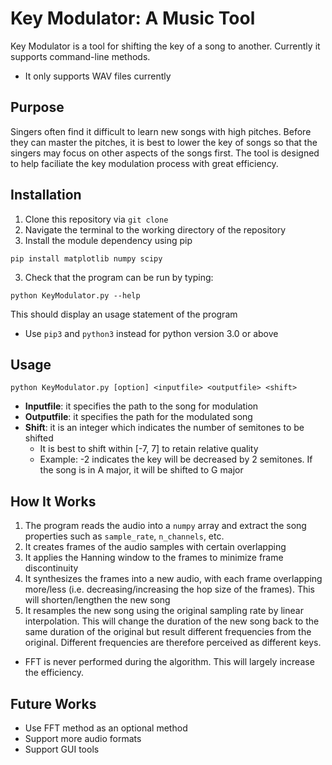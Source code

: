 # Key Modulator: A Music Tool
Key Modulator is a tool for shifting the key of a song to another. Currently it supports command-line methods.

* It only supports WAV files currently

## Purpose
Singers often find it difficult to learn new songs with high pitches. Before they can master the pitches, it is best to 
lower the key of songs so that the singers may focus on other aspects of the songs first. The tool is designed to help 
faciliate the key modulation process with great efficiency.

## Installation
1) Clone this repository via `git clone`
2) Navigate the terminal to the working directory of the repository
3) Install the module dependency using pip

```
pip install matplotlib numpy scipy
```

3) Check that the program can be run by typing:

```
python KeyModulator.py --help
``` 
    
   This should display an usage statement of the program
    
* Use `pip3` and `python3` instead for python version 3.0 or above
    
## Usage

```
python KeyModulator.py [option] <inputfile> <outputfile> <shift>
```

* **Inputfile**: it specifies the path to the song for modulation
* **Outputfile**: it specifies the path for the modulated song
* **Shift**: it is an integer which indicates the number of semitones to be shifted
    * It is best to shift within [-7, 7] to retain relative quality
    * Example: -2 indicates the key will be decreased by 2 semitones. If the song is in A major, it will be shifted to G 
    major
    
## How It Works
1. The program reads the audio into a `numpy` array and extract the song properties such as `sample_rate`, `n_channels`, 
    etc.
2. It creates frames of the audio samples with certain overlapping
3. It applies the Hanning window to the frames to minimize frame discontinuity
4. It synthesizes the frames into a new audio, with each frame overlapping more/less (i.e. decreasing/increasing the hop
    size of the frames). This will shorten/lengthen the new song
5. It resamples the new song using the original sampling rate by linear interpolation. This will change the duration of 
    the new song back to the same duration of the original but result different frequencies from the original. Different
    frequencies are therefore perceived as different keys.
    
* FFT is never performed during the algorithm. This will largely increase the efficiency. 
    
## Future Works
* Use FFT method as an optional method
* Support more audio formats
* Support GUI tools
  